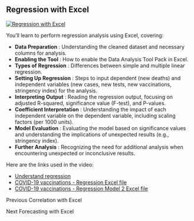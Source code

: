 ## Regression with Excel

[![Regression with
Excel](https://i.ytimg.com/vi_webp/AERQBMIHwXA/sddefault.webp)](https://youtu.be/AERQBMIHwXA)

You’ll learn to perform regression analysis using Excel, covering:

  * **Data Preparation** : Understanding the cleaned dataset and necessary columns for analysis.
  * **Enabling the Tool** : How to enable the Data Analysis Tool Pack in Excel.
  * **Types of Regression** : Differences between simple and multiple linear regression.
  * **Setting Up Regression** : Steps to input dependent (new deaths) and independent variables (new cases, new tests, new vaccinations, stringency index) for the analysis.
  * **Interpreting Output** : Reading the regression output, focusing on adjusted R-squared, significance value (F-test), and P-values.
  * **Coefficient Interpretation** : Understanding the impact of each independent variable on the dependent variable, including scaling factors (per 1000 units).
  * **Model Evaluation** : Evaluating the model based on significance values and understanding the implications of unexpected results (e.g., stringency index).
  * **Further Analysis** : Recognizing the need for additional analysis when encountering unexpected or inconclusive results.

Here are the links used in the video:

  * [Understand regression](https://www.khanacademy.org/math/ap-statistics/bivariate-data-ap/least-squares-regression/v/calculating-the-equation-of-a-regression-line)
  * [COVID-19 vaccinations - Regression Excel file](https://docs.google.com/spreadsheets/d/1YZLb9ozhmc-8KQ7EaaTgs57QT6dHju5u/view#gid=242862119)
  * [COVID-19 vaccinations - Regression Model 2 Excel file](https://docs.google.com/spreadsheets/d/1KAolaOQC-P_6gXaw3jgUc7GWKAHfOrsi/view#gid=824457557)

Previous Correlation with Excel

Next Forecasting with Excel

